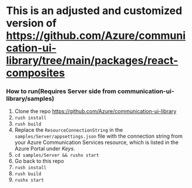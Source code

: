 # This is an adjusted and customized version of https://github.com/Azure/communication-ui-library/tree/main/packages/react-composites

### How to run(Requires Server side from communication-ui-library/samples)
1. Clone the repo https://github.com/Azure/communication-ui-library
2. `rush install`
3. `rush build`
5. Replace the `ResourceConnectionString` in the `samples/Server/appsettings.json` file with the connection string from your Azure Communication Services resource, which is listed in the Azure Portal under *Keys*.
6. `cd samples/Server && rushx start`
7. Go back to this repo
8. `rush install`
9. `rush build`
10. `rushx start`
